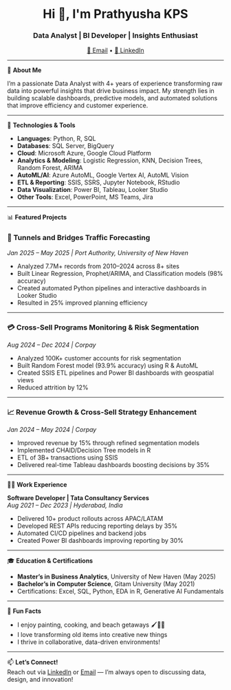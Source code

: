 <h1 align="center">Hi 👋, I'm Prathyusha KPS</h1>
<h3 align="center">Data Analyst | BI Developer | Insights Enthusiast</h3>

<p align="center">
  <a href="mailto:prathyushakps66@gmail.com">📧 Email</a> •
  <a href="https://www.linkedin.com/in/kpsprathyusha/">🔗 LinkedIn</a>
</p>

---

🎯 **About Me**

I’m a passionate Data Analyst with 4+ years of experience transforming raw data into powerful insights that drive business impact. My strength lies in building scalable dashboards, predictive models, and automated solutions that improve efficiency and customer experience.

---

🔧 **Technologies & Tools**

- **Languages**: Python, R, SQL  
- **Databases**: SQL Server, BigQuery  
- **Cloud**: Microsoft Azure, Google Cloud Platform  
- **Analytics & Modeling**: Logistic Regression, KNN, Decision Trees, Random Forest, ARIMA  
- **AutoML/AI**: Azure AutoML, Google Vertex AI, AutoML Vision  
- **ETL & Reporting**: SSIS, SSRS, Jupyter Notebook, RStudio  
- **Data Visualization**: Power BI, Tableau, Looker Studio  
- **Other Tools**: Excel, PowerPoint, MS Teams, Jira

---

📊 **Featured Projects**

### 🚦 Tunnels and Bridges Traffic Forecasting  
*Jan 2025 – May 2025 | Port Authority, University of New Haven*  
- Analyzed 7.7M+ records from 2010–2024 across 8+ sites  
- Built Linear Regression, Prophet/ARIMA, and Classification models (98% accuracy)  
- Created automated Python pipelines and interactive dashboards in Looker Studio  
- Resulted in 25% improved planning efficiency  

---

### 💳 Cross-Sell Programs Monitoring & Risk Segmentation  
*Aug 2024 – Dec 2024 | Corpay*  
- Analyzed 100K+ customer accounts for risk segmentation  
- Built Random Forest model (93.9% accuracy) using R & AutoML  
- Created SSIS ETL pipelines and Power BI dashboards with geospatial views  
- Reduced attrition by 12%  

---

### 📈 Revenue Growth & Cross-Sell Strategy Enhancement  
*Jan 2024 – May 2024 | Corpay*  
- Improved revenue by 15% through refined segmentation models  
- Implemented CHAID/Decision Tree models in R  
- ETL of 3B+ transactions using SSIS  
- Delivered real-time Tableau dashboards boosting decisions by 35%

---

👩‍💻 **Work Experience**

**Software Developer | Tata Consultancy Services**  
*Aug 2021 – Dec 2023 | Hyderabad, India*  
- Delivered 10+ product rollouts across APAC/LATAM  
- Developed REST APIs reducing reporting delays by 35%  
- Automated CI/CD pipelines and backend jobs  
- Created Power BI dashboards improving reporting by 30%

---

🎓 **Education & Certifications**

- **Master’s in Business Analytics**, University of New Haven (May 2025)  
- **Bachelor’s in Computer Science**, Gitam University (May 2021)  
- Certifications: Excel, SQL, Python, EDA in R, Generative AI Fundamentals

---

🌟 **Fun Facts**

- I enjoy painting, cooking, and beach getaways 🖌️🍳🌊  
- I love transforming old items into creative new things  
- I thrive in collaborative, data-driven environments!

---

📫 **Let’s Connect!**  
Reach out via [LinkedIn](https://www.linkedin.com/in/kpsprathyusha/) or [Email](mailto:prathyushakps66@gmail.com) — I’m always open to discussing data, design, and innovation!


